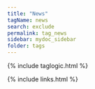 ```yaml
---
title: "News"
tagName: news
search: exclude
permalink: tag_news
sidebar: mydoc_sidebar
folder: tags
---
```

{% include taglogic.html %}

{% include links.html %}
